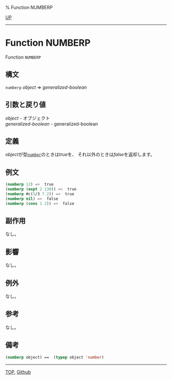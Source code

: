 % Function NUMBERP

[UP](12.2.html)  

---

# Function **NUMBERP**


Function `NUMBERP`


## 構文

`numberp` *object* => *generalized-boolean*


## 引数と戻り値

*object* - オブジェクト  
*generalized-boolean* - generalized-boolean


## 定義

*object*が型[`number`](12.2.number.html)のときは*true*を、
それ以外のときは*false*を返却します。


## 例文

```lisp
(numberp 12) =>  true
(numberp (expt 2 130)) =>  true
(numberp #c(5/3 7.2)) =>  true
(numberp nil) =>  false
(numberp (cons 1 2)) =>  false
```


## 副作用

なし。


## 影響

なし。


## 例外

なし。


## 参考

なし。


## 備考

```lisp
(numberp object) ==  (typep object 'number)
```


---
[TOP](index.html),  [Github](https://github.com/nptcl/npt-japanese)

